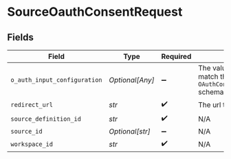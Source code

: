 # SourceOauthConsentRequest


## Fields

| Field                                                                                                                                                              | Type                                                                                                                                                               | Required                                                                                                                                                           | Description                                                                                                                                                        |
| ------------------------------------------------------------------------------------------------------------------------------------------------------------------ | ------------------------------------------------------------------------------------------------------------------------------------------------------------------ | ------------------------------------------------------------------------------------------------------------------------------------------------------------------ | ------------------------------------------------------------------------------------------------------------------------------------------------------------------ |
| `o_auth_input_configuration`                                                                                                                                       | *Optional[Any]*                                                                                                                                                    | :heavy_minus_sign:                                                                                                                                                 | The values required to configure OAuth flows. The schema for this must match the `OAuthConfigSpecification.oauthUserInputFromConnectorConfigSpecification` schema. |
| `redirect_url`                                                                                                                                                     | *str*                                                                                                                                                              | :heavy_check_mark:                                                                                                                                                 | The url to redirect to after getting the user consent                                                                                                              |
| `source_definition_id`                                                                                                                                             | *str*                                                                                                                                                              | :heavy_check_mark:                                                                                                                                                 | N/A                                                                                                                                                                |
| `source_id`                                                                                                                                                        | *Optional[str]*                                                                                                                                                    | :heavy_minus_sign:                                                                                                                                                 | N/A                                                                                                                                                                |
| `workspace_id`                                                                                                                                                     | *str*                                                                                                                                                              | :heavy_check_mark:                                                                                                                                                 | N/A                                                                                                                                                                |